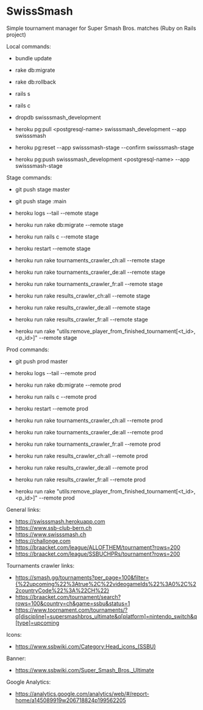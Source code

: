 # SwissSmash
Simple tournament manager for Super Smash Bros. matches (Ruby on Rails project)

Local commands:
- bundle update
- rake db:migrate
- rake db:rollback
- rails s
- rails c

- dropdb swisssmash_development
- heroku pg:pull \<postgresql-name\> swisssmash_development --app swisssmash

- heroku pg:reset --app swisssmash-stage --confirm swisssmash-stage
- heroku pg:push swisssmash_development \<postgresql-name\> --app swisssmash-stage

Stage commands:
- git push stage master
- git push stage <branch>:main
- heroku logs --tail --remote stage
- heroku run rake db:migrate --remote stage
- heroku run rails c --remote stage
- heroku restart --remote stage

- heroku run rake tournaments_crawler_ch:all --remote stage
- heroku run rake tournaments_crawler_de:all --remote stage
- heroku run rake tournaments_crawler_fr:all --remote stage
- heroku run rake results_crawler_ch:all --remote stage
- heroku run rake results_crawler_de:all --remote stage
- heroku run rake results_crawler_fr:all --remote stage
- heroku run rake "utils:remove_player_from_finished_tournament[<t_id>,<p_id>]" --remote stage

Prod commands:
- git push prod master
- heroku logs --tail --remote prod
- heroku run rake db:migrate --remote prod
- heroku run rails c --remote prod
- heroku restart --remote prod

- heroku run rake tournaments_crawler_ch:all --remote prod
- heroku run rake tournaments_crawler_de:all --remote prod
- heroku run rake tournaments_crawler_fr:all --remote prod
- heroku run rake results_crawler_ch:all --remote prod
- heroku run rake results_crawler_de:all --remote prod
- heroku run rake results_crawler_fr:all --remote prod
- heroku run rake "utils:remove_player_from_finished_tournament[<t_id>,<p_id>]" --remote prod

General links:
- https://swisssmash.herokuapp.com
- https://www.ssb-club-bern.ch
- https://www.swisssmash.ch
- https://challonge.com
- https://braacket.com/league/ALLOFTHEM/tournament?rows=200
- https://braacket.com/league/SSBUCHPRs/tournament?rows=200

Tournaments crawler links:
- https://smash.gg/tournaments?per_page=100&filter={%22upcoming%22%3Atrue%2C%22videogameIds%22%3A0%2C%22countryCode%22%3A%22CH%22}
- https://braacket.com/tournament/search?rows=100&country=ch&game=ssbu&status=1
- https://www.toornament.com/tournaments/?q[discipline]=supersmashbros_ultimate&q[platform]=nintendo_switch&q[type]=upcoming

Icons:
- https://www.ssbwiki.com/Category:Head_icons_(SSBU)

Banner:
- https://www.ssbwiki.com/Super_Smash_Bros._Ultimate

Google Analytics:
- https://analytics.google.com/analytics/web/#/report-home/a145089919w206718824p199562205
